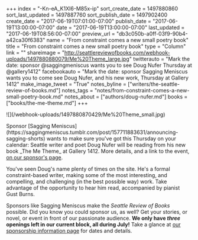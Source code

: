 +++
index = "-Kn-eA_K1XI6-M85x-ip"
sort_create_date = 1497880860
sort_last_updated = 1497887760
sort_publish_date = 1497902400
create_date = "2017-06-19T07:01:00-07:00"
publish_date = "2017-06-19T13:00:00-07:00"
date = "2017-06-19T13:00:00-07:00"
last_updated = "2017-06-19T08:56:00-07:00"
preview_url = "db3c050b-a0ff-03f9-90b4-a42ca30f6383"
name = "From constraint comes a new small poetry book"
title = "From constraint comes a new small poetry book"
type = "Column"
link = ""
shareimage = "http://seattlereviewofbooks.com/webhook-uploads/1497880880079/Me%20Theme_large.jpg"
twitterauto = "Mark the date: sponsor @saggingmeniscus wants you to see Doug Nufer Thursday at @gallery1412"
facebookauto = "Mark the date: sponsor Sagging Meniscus wants you to come see Doug Nufer, and his new work, Thursday at Gallery 1412"
make_image_tweet = "True"
notes_byline = ["writers/the-seattle-review-of-books.md"]
notes_tags = "notes/from-constraint-comes-a-new-small-poetry-book.md"
notes_about = ["authors/doug-nufer.md"]
books = ["books/the-me-theme.md"]
+++
<p class="image-left">![](/webhook-uploads/1497880870429/Me%20Theme_small.jpg)</p>

<p class="noindent">Sponsor [Sagging Meniscus](https://saggingmeniscus.tumblr.com/post/157711883631/announcing-sagging-shorts) wants to make sure you've got this Thursday on your calendar: Seattle writer and poet Doug Nufer will be reading from his new book _The Me Theme_ at Gallery 1412. More details, and a link to the event, <a href="http://seattlereviewofbooks.com/sponsorships" title="The Seattle Review of Books - sponsorships">on our sponsor's page</a>. </p> 

You've seen Doug's name plenty of times on the site. He's a formal constraint-based writer, making some of the most interesting, and compelling, and challenging (in the best possible way) work. Take advantage of the opportunity to hear him read, accompanied by pianist Gust Burns. 

Sponsors like Sagging Meniscus make the _Seattle Review of Books_ possible. Did you know you could sponsor us, as well? Get your stories, or novel, or event in front of our passionate audience. **We only have _three_ openings left in our current block, all during July!** Take a glance at [our sponsorship information page](http://seattlereviewofbooks.com/sponsor/) for dates and details.